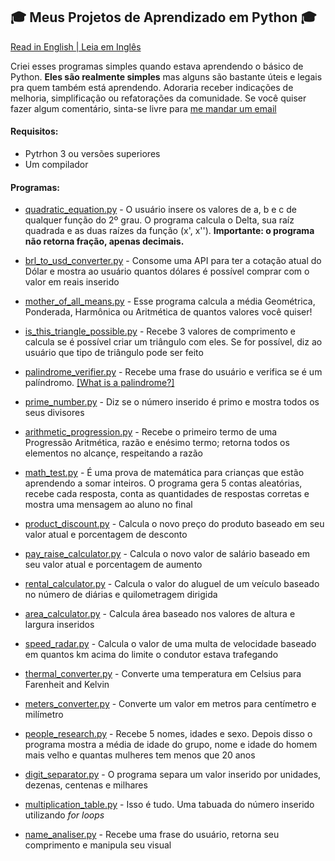## 🎓 Meus Projetos de Aprendizado em Python 🎓

[Read in English | Leia em Inglês](https://github.com/molusca/Python/blob/master/learning_python/README.md)

Criei esses programas simples quando estava aprendendo o básico de Python. **Eles são realmente simples** mas alguns são bastante úteis e legais pra quem também está aprendendo. Adoraria receber indicações de melhoria, simplificação ou refatorações da comunidade. Se você quiser fazer algum comentário, sinta-se livre para [me mandar um email](mailto:pro.lucasrfreitas@gmail.com)

#### Requisitos:
- Pytrhon 3 ou versões superiores
- Um compilador

#### Programas:
- [quadratic_equation.py](https://github.com/molusca/Python/blob/master/learning_python/quadratic_equation.py) - O usuário insere os valores de a, b e c de qualquer função do 2º grau. O programa calcula o Delta, sua raíz quadrada e as duas raízes da função (x', x''). **Importante: o programa não retorna fração, apenas decimais.**

- [brl_to_usd_converter.py](https://github.com/molusca/Python/blob/master/learning_python/brl_to_usd_converter.py) - Consome uma API para ter a cotação atual do Dólar e mostra ao usuário quantos dólares é possível comprar com o valor em reais inserido

- [mother_of_all_means.py](https://github.com/molusca/Python/blob/master/learning_python/mother_of_all_means.py) - Esse programa calcula a média Geométrica, Ponderada, Harmônica ou Aritmética de quantos valores você quiser!

- [is_this_triangle_possible.py](https://github.com/molusca/Python/blob/master/learning_python/is_this_triangle_possible.py) - Recebe 3 valores de comprimento e calcula se é possível criar um triângulo com eles. Se for possível, diz ao usuário que tipo de triângulo pode ser feito

- [palindrome_verifier.py](https://github.com/molusca/Python/blob/master/learning_python/palindrome_verifier.py) - Recebe uma frase do usuário e verifica se é um palíndromo. [ [What is a palindrome?] ](https://en.wikipedia.org/wiki/Palindrome)

- [prime_number.py](https://github.com/molusca/Python/blob/master/learning_python/prime_number.py) - Diz se o número inserido é primo e mostra todos os seus divisores

- [arithmetic_progression.py](https://github.com/molusca/Python/blob/master/learning_python/arithmetic_progression.py) - Recebe o primeiro termo de uma Progressão Aritmética, razão e enésimo termo; retorna todos os elementos no alcançe, respeitando a razão

- [math_test.py](https://github.com/molusca/Python/blob/master/learning_python/math_test.py) - É uma prova de matemática para crianças que estão aprendendo a somar inteiros. O programa gera 5 contas aleatórias, recebe cada resposta, conta as quantidades de respostas corretas e mostra uma mensagem ao aluno no final

- [product_discount.py](https://github.com/molusca/Python/blob/master/learning_python/product_discount.py) - Calcula o novo preço do produto baseado em seu valor atual e porcentagem de desconto

- [pay_raise_calculator.py](https://github.com/molusca/Python/blob/master/learning_python/pay_raise_calculator.py) - Calcula o novo valor de salário baseado em seu valor atual e porcentagem de aumento

- [rental_calculator.py](https://github.com/molusca/Python/blob/master/learning_python/rental_calculator.py) - Calcula o valor do aluguel de um veículo baseado no número de diárias e quilometragem dirigida

- [area_calculator.py](https://github.com/molusca/Python/blob/master/learning_python/area_calculator.py) - Calcula área baseado nos valores de altura e largura inseridos

- [speed_radar.py](https://github.com/molusca/Python/blob/master/learning_python/speed_radar.py) - Calcula o valor de uma multa de velocidade baseado em quantos km acima do limite o condutor estava trafegando

- [thermal_converter.py](https://github.com/molusca/Python/blob/master/learning_python/thermal_converter.py) - Converte uma temperatura em Celsius para Farenheit and Kelvin

- [meters_converter.py](https://github.com/molusca/Python/blob/master/learning_python/meters_converter.py) - Converte um valor em metros para centímetro e milímetro

- [people_research.py](https://github.com/molusca/Python/blob/master/learning_python/people_research.py) - Recebe 5 nomes, idades e sexo. Depois disso o programa mostra a média de idade do grupo, nome e idade do homem mais velho e quantas mulheres tem menos que 20 anos

- [digit_separator.py](https://github.com/molusca/Python/blob/master/learning_python/digit_separator.py) - O programa separa um valor inserido por unidades, dezenas, centenas e milhares

- [multiplication_table.py](https://github.com/molusca/Python/blob/master/learning_python/multiplication_table.py) - Isso é tudo. Uma tabuada do número inserido utilizando *for loops*

- [name_analiser.py](https://github.com/molusca/Python/blob/master/learning_python/name_analiser.py) - Recebe uma frase do usuário, retorna seu comprimento e manipula seu visual
